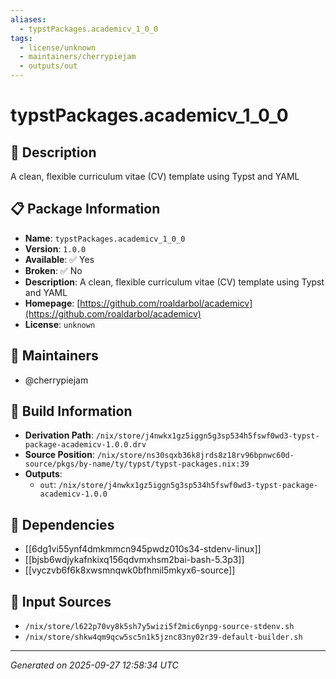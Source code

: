 ```yaml
---
aliases:
  - typstPackages.academicv_1_0_0
tags:
  - license/unknown
  - maintainers/cherrypiejam
  - outputs/out
---
```


# typstPackages.academicv_1_0_0

## 📝 Description

A clean, flexible curriculum vitae (CV) template using Typst and YAML

## 📋 Package Information

- **Name**: `typstPackages.academicv_1_0_0`
- **Version**: `1.0.0`
- **Available**: ✅ Yes
- **Broken**: ✅ No
- **Description**: A clean, flexible curriculum vitae (CV) template using Typst and YAML
- **Homepage**: [https://github.com/roaldarbol/academicv](https://github.com/roaldarbol/academicv)
- **License**: `unknown`
## 👥 Maintainers

- @cherrypiejam


## 🔧 Build Information

- **Derivation Path**: `/nix/store/j4nwkx1gz5iggn5g3sp534h5fswf0wd3-typst-package-academicv-1.0.0.drv`
- **Source Position**: `/nix/store/ns30sqxb36k8jrds8z18rv96bpnwc60d-source/pkgs/by-name/ty/typst/typst-packages.nix:39`
- **Outputs**:
  - `out`:  `/nix/store/j4nwkx1gz5iggn5g3sp534h5fswf0wd3-typst-package-academicv-1.0.0`

## 🔗 Dependencies

- [[6dg1vi55ynf4dmkmmcn945pwdz010s34-stdenv-linux]]
- [[bjsb6wdjykafnkixq156qdvmxhsm2bai-bash-5.3p3]]
- [[vyczvb6f6k8xwsmnqwk0bfhmil5mkyx6-source]]

## 📁 Input Sources

- `/nix/store/l622p70vy8k5sh7y5wizi5f2mic6ynpg-source-stdenv.sh`
- `/nix/store/shkw4qm9qcw5sc5n1k5jznc83ny02r39-default-builder.sh`

---
*Generated on 2025-09-27 12:58:34 UTC*
